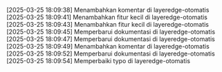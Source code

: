 [2025-03-25 18:09:38] Menambahkan komentar di layeredge-otomatis
[2025-03-25 18:09:41] Menambahkan fitur kecil di layeredge-otomatis
[2025-03-25 18:09:43] Menambahkan fitur kecil di layeredge-otomatis
[2025-03-25 18:09:45] Memperbarui dokumentasi di layeredge-otomatis
[2025-03-25 18:09:47] Memperbarui dokumentasi di layeredge-otomatis
[2025-03-25 18:09:49] Menambahkan komentar di layeredge-otomatis
[2025-03-25 18:09:52] Memperbarui dokumentasi di layeredge-otomatis
[2025-03-25 18:09:54] Memperbaiki typo di layeredge-otomatis
